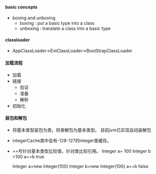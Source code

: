 #### basic concepts
* boxing and unboxing
  - boxing : put a basic type into a class
  - unboxing : translate a class into a basic type
#### classloader

* AppClassLoader->ExtClassLoader->BootStrapClassLoader

#### 加载流程
* 加载
* 链接
  - 验证
  - 准备
  - 解析
* 初始化


#### 装包和解包

* 将基本类型装包为类，将类解包为基本类型。 目前jvm已实现自动装解包
* integerCache类中会有-128-127的integer类缓存。
* ==号针对基本类型比较值，针对类比较引用。
    Integer a= 100
    Integer b =100
    a==b 
    true

    Integer a=new Integer(100)
    Integer b=new Integer(100)
    a==b
    false

